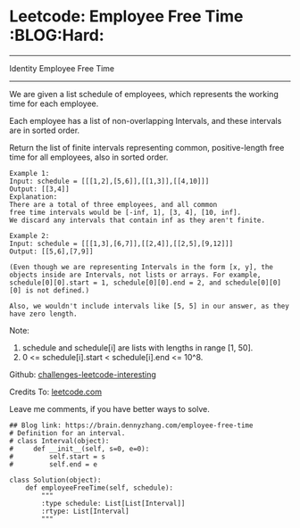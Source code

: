 # Leetcode: Employee Free Time     :BLOG:Hard:


---

Identity Employee Free Time  

---

We are given a list schedule of employees, which represents the working time for each employee.  

Each employee has a list of non-overlapping Intervals, and these intervals are in sorted order.  

Return the list of finite intervals representing common, positive-length free time for all employees, also in sorted order.  

    Example 1:
    Input: schedule = [[[1,2],[5,6]],[[1,3]],[[4,10]]]
    Output: [[3,4]]
    Explanation:
    There are a total of three employees, and all common
    free time intervals would be [-inf, 1], [3, 4], [10, inf].
    We discard any intervals that contain inf as they aren't finite.

    Example 2:
    Input: schedule = [[[1,3],[6,7]],[[2,4]],[[2,5],[9,12]]]
    Output: [[5,6],[7,9]]

    (Even though we are representing Intervals in the form [x, y], the objects inside are Intervals, not lists or arrays. For example, schedule[0][0].start = 1, schedule[0][0].end = 2, and schedule[0][0][0] is not defined.)
    
    Also, we wouldn't include intervals like [5, 5] in our answer, as they have zero length.

Note:  
1.  schedule and schedule[i] are lists with lengths in range [1, 50].
2.  0 <= schedule[i].start < schedule[i].end <= 10^8.

Github: [challenges-leetcode-interesting](https://github.com/DennyZhang/challenges-leetcode-interesting/tree/master/employee-free-time)  

Credits To: [leetcode.com](https://leetcode.com/problems/employee-free-time/description/)  

Leave me comments, if you have better ways to solve.  

    ## Blog link: https://brain.dennyzhang.com/employee-free-time
    # Definition for an interval.
    # class Interval(object):
    #     def __init__(self, s=0, e=0):
    #         self.start = s
    #         self.end = e
    
    class Solution(object):
        def employeeFreeTime(self, schedule):
            """
            :type schedule: List[List[Interval]]
            :rtype: List[Interval]
            """